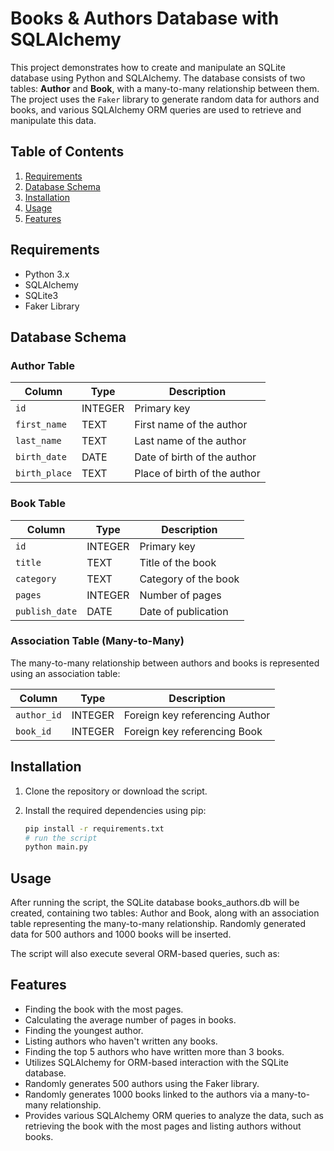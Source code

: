 # Books & Authors Database with SQLAlchemy

This project demonstrates how to create and manipulate an SQLite database using Python and SQLAlchemy. The database consists of two tables: **Author** and **Book**, with a many-to-many relationship between them. The project uses the `Faker` library to generate random data for authors and books, and various SQLAlchemy ORM queries are used to retrieve and manipulate this data.

## Table of Contents

1. [Requirements](#requirements)
2. [Database Schema](#database-schema)
3. [Installation](#installation)
4. [Usage](#usage)
5. [Features](#features)

## Requirements

- Python 3.x
- SQLAlchemy
- SQLite3
- Faker Library

## Database Schema

### Author Table

| Column        | Type     | Description               |
|---------------|----------|---------------------------|
| `id`          | INTEGER  | Primary key               |
| `first_name`  | TEXT     | First name of the author  |
| `last_name`   | TEXT     | Last name of the author   |
| `birth_date`  | DATE     | Date of birth of the author|
| `birth_place` | TEXT     | Place of birth of the author|

### Book Table

| Column         | Type     | Description               |
|----------------|----------|---------------------------|
| `id`           | INTEGER  | Primary key               |
| `title`        | TEXT     | Title of the book         |
| `category`     | TEXT     | Category of the book      |
| `pages`        | INTEGER  | Number of pages           |
| `publish_date` | DATE     | Date of publication       |

### Association Table (Many-to-Many)

The many-to-many relationship between authors and books is represented using an association table:

| Column        | Type     | Description               |
|---------------|----------|---------------------------|
| `author_id`   | INTEGER  | Foreign key referencing Author |
| `book_id`     | INTEGER  | Foreign key referencing Book   |

## Installation

1. Clone the repository or download the script.

2. Install the required dependencies using pip:

   ```bash
   pip install -r requirements.txt
   # run the script
   python main.py


## Usage

After running the script, the SQLite database books_authors.db will be created, containing two tables: Author and Book, along with an association table representing the many-to-many relationship. Randomly generated data for 500 authors and 1000 books will be inserted.

The script will also execute several ORM-based queries, such as:
## Features
- Finding the book with the most pages.
- Calculating the average number of pages in books.
- Finding the youngest author.
- Listing authors who haven't written any books.
- Finding the top 5 authors who have written more than 3 books.
- Utilizes SQLAlchemy for ORM-based interaction with the SQLite database.
- Randomly generates 500 authors using the Faker library.
- Randomly generates 1000 books linked to the authors via a many-to-many relationship.
- Provides various SQLAlchemy ORM queries to analyze the data, such as retrieving the book with the most pages and listing authors without books.
